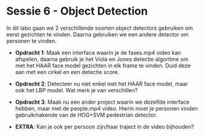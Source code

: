 # Sessie 6 - Object Detection

In dit labo gaan we 2 verschillende soorten object detectors gebruiken om eerst gezichten te vinden. Daarna gebruiken we een andere detector om personen te vinden.

* **Opdracht 1**: Maak een interface waarin je de fases.mp4 video kan afspelen, daarna gebruik je het Viola en Jones detectie algoritme om met het HAAR face model gezichten in elk frame te vinden. Duid deze aan met een cirkel en een detectie score.

* **Opdracht 2**: Detecteer nu niet enkel met het HAAR face model, maar ook het LBP model. Wat merk je van verschillen?

* **Opdracht 3**: Maak nu een ander project waarin we dezelfde interface hebben, maar met de people.mp4 video. Hierin moet je personen vinden gebruikmakende van de HOG+SVM pedestrian detector.

* **EXTRA**: Kan je ook per persoon zijn/haar traject in de video bijhouden?
